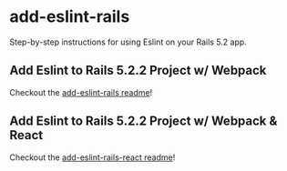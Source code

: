 # add-eslint-rails

Step-by-step instructions for using Eslint on your Rails 5.2 app.

## Add Eslint to Rails 5.2.2 Project w/ Webpack

Checkout the [add-eslint-rails readme](https://github.com/andrewmcodes/add-eslint-rails/blob/master/add-eslint-rails/README.md)!

## Add Eslint to Rails 5.2.2 Project w/ Webpack & React

Checkout the [add-eslint-rails-react readme](https://github.com/andrewmcodes/add-eslint-rails/blob/master/add-eslint-rails-react/README.md)!

